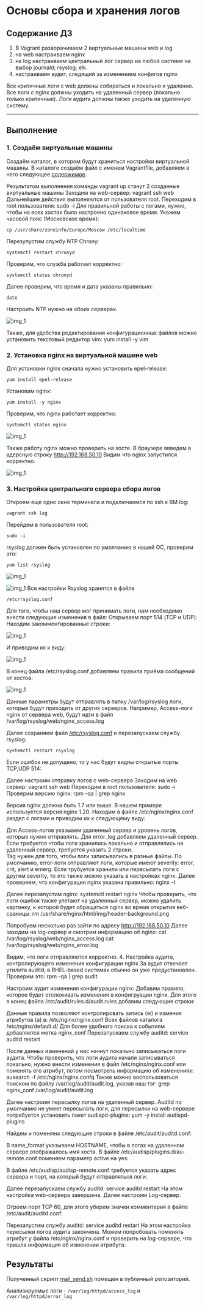 # Основы сбора и хранения логов
## **Содержание ДЗ**

1. В Vagrant разворачиваем 2 виртуальные машины web и log
2. на web настраиваем nginx
3. на log настраиваем центральный лог сервер на любой системе на выбор
journald;
rsyslog;
elk.
4. настраиваем аудит, следящий за изменением конфигов nginx 

Все критичные логи с web должны собираться и локально и удаленно.
Все логи с nginx должны уходить на удаленный сервер (локально только критичные).
Логи аудита должны также уходить на удаленную систему.

___

## **Выполнение**

### 1. Создаём виртуальные машины
Создаём каталог, в котором будут храниться настройки виртуальной машины. В каталоге создаём файл с именем Vagrantfile, добавляем в него следующее [содержимое](https://github.com/kureshtar/otus_linux_administrator/blob/main/HomeWork24_Logs/Vagrantfile).


Результатом выполнения команды vagrant up станут 2 созданные виртуальные машины
Заходим на web-сервер: vagrant ssh web
Дальнейшие действия выполняются от пользователя root. Переходим в root пользователя: sudo -i
Для правильной работы c логами, нужно, чтобы на всех хостах было настроено одинаковое время. 
Укажем часовой пояс (Московское время):
```
cp /usr/share/zoneinfo/Europe/Moscow /etc/localtime
```
Перезупустим службу NTP Chrony: 
```
systemctl restart chronyd
```
Проверим, что служба работает корректно: 
```
systemctl status chronyd
```
Далее проверим, что время и дата указаны правильно:
```
date
```
Настроить NTP нужно на обоих серверах.

![img_1](https://github.com/kureshtar/otus_linux_administrator/blob/main/HomeWork24_Logs/images/Screenshot%20from%202024-01-22%2022-26-55.png)

Также, для удобства редактирования конфигурационных файлов можно установить текстовый редактор vim: yum install -y vim

### 2. Установка nginx на виртуальной машине web
Для установки nginx сначала нужно установить epel-release:

```
yum install epel-release 
```

Установим nginx: 

```
yum install -y nginx  
```
Проверим, что nginx работает корректно:

```
systemctl status nginx
```

![img_1](https://github.com/kureshtar/otus_linux_administrator/blob/main/HomeWork24_Logs/images/Screenshot%20from%202024-01-22%2022-28-56.png)


Также работу nginx можно проверить на хосте. В браузере ввведем в адерсную строку http://192.168.50.10 
Видим что nginx запустился корректно.

![img_1](https://github.com/kureshtar/otus_linux_administrator/blob/main/HomeWork24_Logs/images/Screenshot%20from%202024-01-22%2022-29-27.png)


### 3. Настройка центрального сервера сбора логов

Откроем еще одно окно терминала и подключаемся по ssh к ВМ log: 
```
vagrant ssh log
```
Перейдем в пользователя root: 
```
sudo -i
```
rsyslog должен быть установлен по умолчанию в нашей ОС, проверим это:
```
yum list rsyslog
```
![img_1](https://github.com/kureshtar/otus_linux_administrator/blob/main/HomeWork24_Logs/images/Screenshot%20from%202024-01-22%2022-33-50.png)

![img_1](https://github.com/kureshtar/otus_linux_administrator/blob/main/HomeWork24_Logs/images/Screenshot%20from%202024-01-22%2022-33-50.png)
Все настройки Rsyslog хранятся в файле 
```
/etc/rsyslog.conf 
```
Для того, чтобы наш сервер мог принимать логи, нам необходимо внести следующие изменения в файл: 
Открываем порт 514 (TCP и UDP):
Находим закомментированные строки:

![img_1](https://github.com/kureshtar/otus_linux_administrator/blob/main/HomeWork24_Logs/images/sn01.PNG)

И приводим их к виду:

![img_1](https://github.com/kureshtar/otus_linux_administrator/blob/main/HomeWork24_Logs/images/sn2.PNG)

В конец файла /etc/rsyslog.conf добавляем правила приёма сообщений от хостов:

![img_1](https://github.com/kureshtar/otus_linux_administrator/blob/main/HomeWork24_Logs/images/sn3.PNG)

Данные параметры будут отправлять в папку /var/log/rsyslog логи, которые будут приходить от других серверов. 
Например, Access-логи nginx от сервера web, будут идти в файл /var/log/rsyslog/web/nginx_access.log

Далее сохраняем файл [/etc/rsyslog.conf](https://github.com/kureshtar/otus_linux_administrator/blob/main/HomeWork24_Logs/rsyslog.conf) и перезапускаем службу rsyslog:
```
systemctl restart rsyslog
```
Если ошибок не допущено, то у нас будут видны открытые порты TCP,UDP 514:

Далее настроим отправку логов с web-сервера
Заходим на web сервер: vagrant ssh web
Переходим в root пользователя: sudo -i 
Проверим версию nginx: rpm -qa | grep nginx

Версия nginx должна быть 1.7 или выше. В нашем примере используется версия nginx 1.20. 
Находим в файле /etc/nginx/nginx.conf раздел с логами и приводим их к следующему виду:

Для Access-логов указыаем удаленный сервер и уровень логов, которые нужно отправлять. Для error_log добавляем удаленный сервер. Если требуется чтобы логи хранились локально и отправлялись на удаленный сервер, требуется указать 2 строки. 	
Tag нужен для того, чтобы логи записывались в разные файлы.
По умолчанию, error-логи отправляют логи, которые имеют severity: error, crit, alert и emerg. Если трубуется хранили или пересылать логи с другим severity, то это также можно указать в настройках nginx. 
Далее проверяем, что конфигурация nginx указана правильно: nginx -t

Далее перезапустим nginx: systemctl restart nginx
Чтобы проверить, что логи ошибок также улетают на удаленный сервер, можно удалить картинку, к которой будет обращаться nginx во время открытия веб-сраницы: rm /usr/share/nginx/html/img/header-background.png

Попробуем несколько раз зайти по адресу http://192.168.50.10
Далее заходим на log-сервер и смотрим информацию об nginx:
cat /var/log/rsyslog/web/nginx_access.log 
cat /var/log/rsyslog/web/nginx_error.log 

Видим, что логи отправляются корректно. 
4. Настройка аудита, контролирующего изменения конфигурации nginx
За аудит отвечает утилита auditd, в RHEL-based системах обычно он уже предустановлен. Проверим это: rpm -qa | grep audit

Настроим аудит изменения конфигурации nginx:
Добавим правило, которое будет отслеживать изменения в конфигруации nginx. Для этого в конец файла /etc/audit/rules.d/audit.rules добавим следующие строки:

Данные правила позволяют контролировать запись (w) и измения атрибутов (a) в:
/etc/nginx/nginx.conf
Всех файлов каталога /etc/nginx/default.d/
Для более удобного поиска к событиям добавляется метка nginx_conf
Перезапускаем службу auditd: service auditd restart

После данных изменений у нас начнут локально записываться логи аудита. Чтобы проверить, что логи аудита начали записываться локально, нужно внести изменения в файл /etc/nginx/nginx.conf или поменять его атрибут, потом посмотреть информацию об изменениях: ausearch -f /etc/nginx/nginx.confq
Также можно воспользоваться поиском по файлу /var/log/audit/audit.log, указав наш тэг: grep nginx_conf /var/log/audit/audit.log













Далее настроим пересылку логов на удаленный сервер. Auditd по умолчанию не умеет пересылать логи, для пересылки на web-сервере потребуется установить пакет audispd-plugins: yum -y install audispd-plugins

Найдем и поменяем следующие строки в файле /etc/audit/auditd.conf: 


В name_format  указываем HOSTNAME, чтобы в логах на удаленном сервере отображалось имя хоста. 
В файле /etc/audisp/plugins.d/au-remote.conf поменяем параметр active на yes:

В файле /etc/audisp/audisp-remote.conf требуется указать адрес сервера и порт, на который будут отправляться логи:

Далее перезапускаем службу auditd: service auditd restart
На этом настройка web-сервера завершена. Далее настроим Log-сервер. 

Отроем порт TCP 60, для этого уберем значки комментария в файле /etc/audit/auditd.conf:


Перезапустим службу auditd: service auditd restart
На этом настройка пересылки логов аудита закончена. Можем попробовать поменять атрибут у файла /etc/nginx/nginx.conf и проверить на log-сервере, что пришла информация об изменении атрибута:

##  **Результаты**

Полученный скрипт <a href="https://github.com/kureshtar/otus_linux_administrator/blob/main/HomeWork10_bash/mail_send.sh">mail_send.sh</a> помещен в публичный репозиторий.

Анализируемые логи  -  `/var/log/httpd/access_log` и `/var/log/httpd/error_log`
